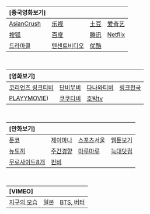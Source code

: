|[중국영화보기]|  |    |   | 
| :--- | :--- | :--- | :--- |
| [AsianCrush](https://www.asiancrush.com/) | [乐视](https://tv.le.com/) | [土豆](https://tv.tudou.com/) | [爱奇艺](https://www.iqiyi.com/dianshiju/) |
| [搜狐](https://tv.sohu.com/drama/) | [百度](http://v.xiaodutv.com/tv) | [腾讯](https://v.qq.com/tv/) | [Netflix](https://www.netflix.com/kr/) |
| [드라마쿨](https://watchasian.id/) | [텐센트비디오](https://v.qq.com/) | [优酷](https://www.youku.com/channel/webhome) | []() |

<br>

|[영화보기] |   |   |   |
| :--- | :--- | :--- | :--- |
| [코리언즈 링크티비](https://a48.koreanz.xyz/bbs/main.php?gid=moviedasi)| [단비무비](https://v5.danbimovie.icu/foreignmovie/)| [다나와티비](https://i60.otgtv.top/)| [링크천국](https://www.hotword.site/bbs/group.php?gr_id=cn) |
| [PLAYYMOVIE](https://www.youtube.com/channel/UC7Sh_erU4sKLVgu2eJikrIw)) | [쿠쿠티비](https://justlinktv.com/) | [호박tv](https://g47.hobaktv.xyz/show/movie) | []() | 

<br>

|[만화보기] |   |   |   |
| :--- | :--- | :--- | :--- |
| [툰코](https://toonkor106.com/%EB%8B%A8%ED%96%89%EB%B3%B8)| [제이마나](https://jmana1.net/comic_list_search) | [스포츠서울](http://comic.sportsseoul.com/)| [웹툰보기](https://newtoki123.com/webtoon?toon=%EC%9D%BC%EB%B0%98%EC%9B%B9%ED%88%B0) |
| [뉴토끼](https://newtoki130.com/webtoon?toon=%EC%9D%BC%EB%B0%98%EC%9B%B9%ED%88%B0) | [주간경향](http://sports.khan.co.kr/comics/comics_genre.html)| [마루마루](https://marumaru256.com/bbs/page.php?hid=comicC)| [늑대닷컴](https://wfwf205.com/cm)|
| [무료사이트8개](https://lifeinforwire.com/cartoon-free-sites/#liw-menu01) | [펀비](https://funbe106.com/%EB%A7%9D%EA%B0%80) | []() | []() |

<br>

|[VIMEO] |   |   |
| :--- | :--- | :--- |
| [지구의 모습](https://player.vimeo.com/video/45878034?h=fa107961d3)| [일본](https://player.vimeo.com/video/245118304?portrait=0)| [BTS, 버터](https://w.soundcloud.com/player/?url=https%3A//api.soundcloud.com/tracks/1116388588&auto_play=false&hide_related=false&show_comments=true&show_user=true&show_reposts=false&visual=true%22%3E%3C/iframe%3E)|




